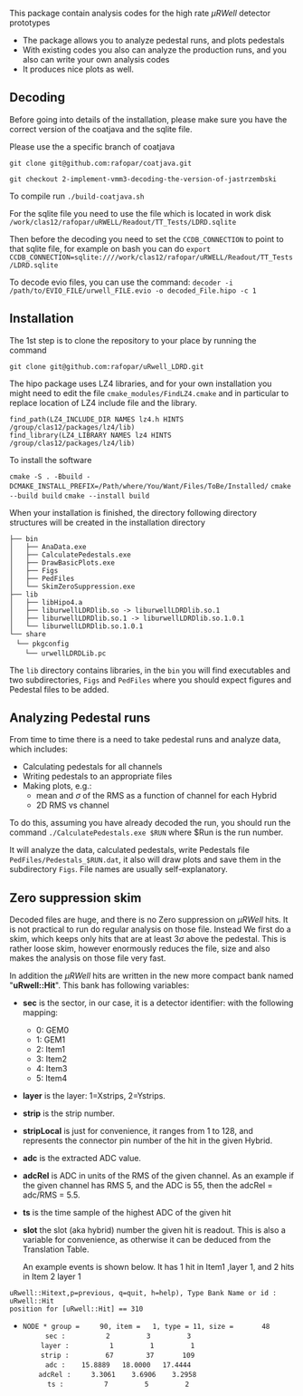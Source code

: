 This package contain analysis codes for the high rate $\mu RWell$ detector prototypes

* The package allows you to analyze pedestal runs, and plots pedestals
* With existing codes you also can analyze the production runs, and you also can write your own analysis codes
* It produces nice plots as well.

## Decoding
Before going into details of the installation, please make sure you have the correct version of the coatjava and the sqlite file.

Please use the a specific branch of coatjava

`git clone git@github.com:rafopar/coatjava.git`

`git checkout 2-implement-vmm3-decoding-the-version-of-jastrzembski`

To compile run
`./build-coatjava.sh`


For the sqlite file you need to use the file which is located in work disk
`/work/clas12/rafopar/uRWELL/Readout/TT_Tests/LDRD.sqlite`

Then before the decoding you need to set the `CCDB_CONNECTION` to point to that sqlite file, for example on bash you can do
`export CCDB_CONNECTION=sqlite:////work/clas12/rafopar/uRWELL/Readout/TT_Tests/LDRD.sqlite`

To decode evio files, you can use the command:
`decoder -i /path/to/EVIO_FILE/urwell_FILE.evio -o decoded_File.hipo -c 1`

## Installation
The 1st step is to clone the repository to your place by running the command

`git clone git@github.com:rafopar/uRwell_LDRD.git`

The hipo package uses LZ4 libraries, and for your own installation you might need to 
edit the file `cmake_modules/FindLZ4.cmake` and in particular to replace location of LZ4 include file and the library.

`find_path(LZ4_INCLUDE_DIR NAMES lz4.h HINTS /group/clas12/packages/lz4/lib)`  
`find_library(LZ4_LIBRARY NAMES lz4 HINTS /group/clas12/packages/lz4/lib)`


To install the software 

`cmake -S . -Bbuild - DCMAKE_INSTALL_PREFIX=/Path/where/You/Want/Files/ToBe/Installed/`
`cmake --build build`
`cmake --install build`

When your installation is finished, the directory following directory structures will be created in the installation directory

`├── bin`  
`│   ├── AnaData.exe`  
`│   ├── CalculatePedestals.exe`  
`│   ├── DrawBasicPlots.exe`  
`│   ├── Figs`  
`│   ├── PedFiles`  
`│   └── SkimZeroSuppression.exe`  
`├── lib`  
`│   ├── libHipo4.a`  
`│   ├── liburwellLDRDlib.so -> liburwellLDRDlib.so.1`  
`│   ├── liburwellLDRDlib.so.1 -> liburwellLDRDlib.so.1.0.1`  
`│   └── liburwellLDRDlib.so.1.0.1`  
`└── share`  
   `└── pkgconfig`  
       `└── urwellLDRDLib.pc`

The `lib` directory contains libraries, in the `bin` you will find executables and two subdirectories, `Figs` and `PedFiles` where you should expect figures and Pedestal files to be added.


## Analyzing Pedestal runs

From time to time there is a need to take pedestal runs and analyze data, which includes:
* Calculating pedestals for all channels
* Writing pedestals to an appropriate files
* Making plots, e.g.:
	* mean and $\sigma$ of the RMS as a function of channel for each Hybrid
	* 2D RMS vs channel

To do this, assuming you have already decoded the run, you should run the command
`./CalculatePedestals.exe $RUN` 
where $Run is the run number.

It will analyze the data, calculated pedestals, write Pedestals file `PedFiles/Pedestals_$RUN.dat`, it also will draw plots and save them in the subdirectory `Figs`.  File names are usually self-explanatory.

## Zero suppression skim

Decoded files are huge, and there is no Zero suppression on $\mu RWell$ hits. It is not practical to run do regular analysis on those file. Instead We first do a skim, which keeps only hits that are at least $3\sigma$ above the pedestal. This is rather loose skim, however enormously reduces the file, size and also makes the analysis on those file very fast.

 In addition the $\mu RWell$  hits are written in the new more compact bank named "**uRwell::Hit**". This bank has following variables:
 - **sec** is the sector, in our case, it is a detector identifier: with the following mapping:
	 - 0: GEM0
	 - 1: GEM1
	 - 2: Item1
	 - 3: Item2
	 - 4: Item3
	 - 5: Item4
- **layer** is the layer: 1=Xstrips, 2=Ystrips.
- **strip** is the strip number.
- **stripLocal** is just for convenience, it ranges from 1 to 128, and represents the connector pin number of the hit in the given Hybrid.
- **adc** is the extracted ADC value.
- **adcRel** is ADC in units of the RMS of the given channel. As an example if the given channel has RMS 5, and the ADC is 55, then the adcRel = adc/RMS = 5.5.
- **ts** is the time sample of the highest ADC of the given hit
- **slot** the slot (aka hybrid) number the given hit is readout. This is also a variable for convenience, as otherwise it can be deduced from the Translation Table.

  An example events is shown below. It has 1 hit in Item1 ,layer 1, and 2 hits in Item 2 layer 1

`uRwell::Hitext,p=previous, q=quit, h=help), Type Bank Name or id : uRwell::Hit`  
`position for [uRwell::Hit] == 310`  
* `NODE * group =     90, item =   1, type = 11, size =       48`  
          `sec :          2         3         3`  
        `layer :          1         1         1`  
        `strip :         67        37       109`  
          `adc :    15.8889   18.0000   17.4444`  
       `adcRel :     3.3061    3.6906    3.2958`  
           `ts :          7         5         2`